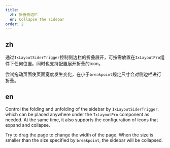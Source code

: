 ```yaml
---
title:
  zh: 折叠侧边栏
  en: Collapse the sidebar
order: 2
---
```


## zh

通过`IxLayoutSiderTrigger`控制侧边栏的折叠展开，可按需放置在`IxLayoutPro`组件下任何位置。同时也支持配置展开折叠的icon。

尝试拖动页面使页面宽度发生变化，在小于`breakpoint`规定尺寸会对侧边栏进行折叠。

## en

Control the folding and unfolding of the sidebar by `IxLayoutSiderTrigger`, which can be placed anywhere under the `IxLayoutPro` component as needed. At the same time, it also supports the configuration of icons that expand and collapse.

Try to drag the page to change the width of the page. When the size is smaller than the size specified by `breakpoint`, the sidebar will be collapsed.
